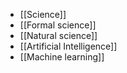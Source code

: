 - [[Science]]
- [[Formal science]]
- [[Natural science]]
- [[Artificial Intelligence]]
- [[Machine learning]]
